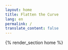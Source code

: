 ```yaml
---
layout: home
title: Flatten the Curve
lang: en
permalink: /
translate_content: false
---
```


{% render_section home %}
